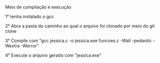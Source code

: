 Meio de compilação e execução

1° tenha instalado o gcc

2° Abra a pasta do caminho ao qual o arquivo foi clonado por meio do git clone

3° Compile com "gcc jessica.c -o jessica.exe funcoes.c -Wall -pedantic -Wextra -Werror"

4° Execute o arquivo gerado com "jessica.exe"
